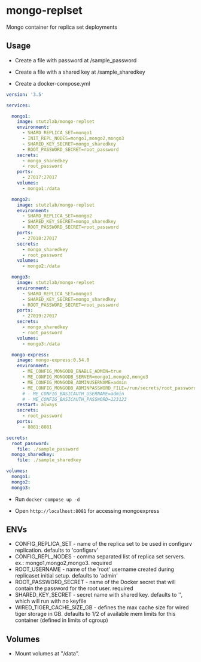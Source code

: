 # mongo-replset

Mongo container for replica set deployments

## Usage

* Create a file with password at /sample_password

* Create a file with a shared key at /sample_sharedkey

* Create a docker-compose.yml

```yml
version: '3.5'

services:

  mongo1:
    image: stutzlab/mongo-replset
    environment:
      - SHARD_REPLICA_SET=mongo1
      - INIT_REPL_NODES=mongo1,mongo2,mongo3
      - SHARED_KEY_SECRET=mongo_sharedkey
      - ROOT_PASSWORD_SECRET=root_password
    secrets:
      - mongo_sharedkey
      - root_password
    ports:
      - 27017:27017
    volumes:
      - mongo1:/data

  mongo2:
    image: stutzlab/mongo-replset
    environment:
      - SHARD_REPLICA_SET=mongo2
      - SHARED_KEY_SECRET=mongo_sharedkey
      - ROOT_PASSWORD_SECRET=root_password
    ports:
      - 27018:27017
    secrets:
      - mongo_sharedkey
      - root_password
    volumes:
      - mongo2:/data

  mongo3:
    image: stutzlab/mongo-replset
    environment:
      - SHARD_REPLICA_SET=mongo3
      - SHARED_KEY_SECRET=mongo_sharedkey
      - ROOT_PASSWORD_SECRET=root_password
    ports:
      - 27019:27017
    secrets:
      - mongo_sharedkey
      - root_password
    volumes:
      - mongo3:/data

  mongo-express:
    image: mongo-express:0.54.0
    environment:
      - ME_CONFIG_MONGODB_ENABLE_ADMIN=true
      - ME_CONFIG_MONGODB_SERVER=mongo1,mongo2,mongo3
      - ME_CONFIG_MONGODB_ADMINUSERNAME=admin
      - ME_CONFIG_MONGODB_ADMINPASSWORD_FILE=/run/secrets/root_password
      # - ME_CONFIG_BASICAUTH_USERNAME=admin
      # - ME_CONFIG_BASICAUTH_PASSWORD=123123
    restart: always
    secrets:
      - root_password
    ports:
      - 8081:8081

secrets:
  root_password:
    file: ./sample_password
  mongo_sharedkey:
    file: ./sample_sharedkey

volumes:
  mongo1:
  mongo2:
  mongo3:

```

* Run `docker-compose up -d`

* Open `http://localhost:8081` for accessing mongoexpress


## ENVs

* CONFIG_REPLICA_SET - name of the replica set to be used in configsrv replication. defaults to 'configsrv'
* CONFIG_REPL_NODES - comma separated list of replica set servers. ex.: mongo1,mongo2,mongo3. required
* ROOT_USERNAME - name of the 'root' username created during replicaset initial setup. defaults to 'admin'
* ROOT_PASSWORD_SECRET - name of the Docker secret that will contain the password for the root user. required
* SHARED_KEY_SECRET - secret name with shared key. defaults to '', which will run with no keyfile
* WIRED_TIGER_CACHE_SIZE_GB - defines the max cache size for wired tiger storage in GB. defaults to 1/2 of available mem limits for this container (defined in limits of cgroup)

## Volumes

* Mount volumes at "/data".
